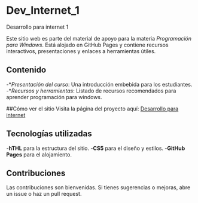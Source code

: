 # Dev_Internet_1
Desarrollo para internet 1

Este sitio web es parte del material de apoyo para la materia *Programación para Windows*. Está alojado en GitHub Pages y contiene recursos interactivos, presentaciones y enlaces a herramientas útiles.

## Contenido
-**Presentación del curso*: Una introducción embebida para los estudiantes.
-**Recursos y herramientas*: Listado de recursos recomendados para aprender programación para windows.

##Cómo ver el sitio
Visita la página del proyecto aquí: [Desarrollo para internet](https:/WalterGarciaojeda/.github.1to/Dev_Internet_1/)

## Tecnologías utilizadas
-**hTHL** para la estructura del sitio.
-**CS5** para el diseño y estilos.
-**GitHub Pages** para el alojamiento.

## Contribuciones
Las contribuciones son bienvenidas. Si tienes sugerencias o mejoras, abre un issue o haz un pull request.
